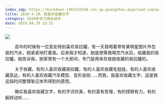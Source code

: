 ```yaml
---
index_img: https://markdown-1301532546.cos.ap-guangzhou.myqcloud.com/peipei_blog/20210921144838.jpeg
title: 2019-4-29，我喜欢收藏文字
category: 2019年学习成长进步
date: 2019.04.29 23:15
---
```


![](https://markdown-1301532546.cos.ap-guangzhou.myqcloud.com/peipei_blog/20210921144838.jpeg)  



        高中的时候有一位室友特别喜欢易拉罐。有一天我喝着带有某明星图片外包装的汽水，她紧紧地盯着我。后来我才知道，她是想等我喝完汽水后，收藏我的易拉罐。她告诉我，她家里有一个大房间，专门是用来存放她收藏的易拉罐的。  

        关于收藏，有的人喜欢收藏易拉罐，有的人喜欢收藏毛娃娃，有的人喜欢收藏高达，有的人喜欢收藏汽车模型、变形金刚……而我，我喜欢收藏文字，这是我这段时间整理笔记本所得到的感悟。  

        确实我喜欢收藏文字，有的字词优美，有的富有哲理，有的铿锵有力，有的婉转动听……
